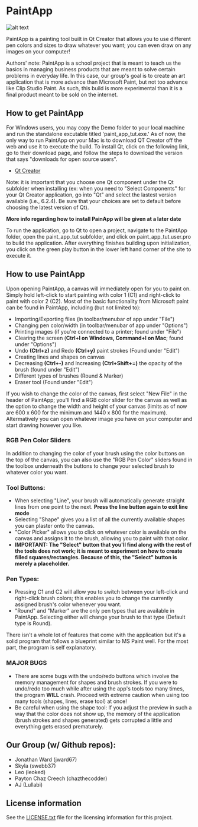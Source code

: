 # PaintApp

![alt text](https://github.com/utk-cs340-spring22/PaintApp/blob/main/PaintAppLogo.png)

PaintApp is a painting tool built in Qt Creator that allows you to use different pen colors and sizes to draw whatever you want; you can even draw on any images on your computer!

Authors' note: PaintApp is a school project that is meant to teach us the basics in managing business products that are meant to solve certain problems in everyday life. In this case, our group's goal is to create an art application that is more advance than Microsoft Paint, but not too advance like Clip Studio Paint. As such, this build is more experimental than it is a final product meant to be sold on the internet.

## How to get PaintApp
For Windows users, you may copy the Demo folder to your local machine and run the standalone excutable titled 'paint_app_tut.exe.' As of now, the only way to run PaintApp on your Mac is to download QT Creator off the web and use it to execute the build. To install Qt, click on the following link, go to their download page, and follow the steps to download the version that says "downloads for open source users". 
- [Qt Creator](https://www.qt.io/product/development-tools)

Note: it is important that you choose one Qt component under the Qt subfolder when installing (ex: when you need to "Select Components" for your Qt Creator application, go into "Qt" and select the lastest version available (i.e., 6.2.4). Be sure that your choices are set to default before choosing the latest version of Qt). 

**More info regarding how to install PainApp will be given at a later date**

To run the application, go to Qt to open a project, navigate to the PaintApp folder, open the paint_app_tut subfolder, and click on paint_app_tut.user.pro to build the application. After everything finishes building upon initialization, you click on the green play button in the lower left hand corner of the site to execute it.

## How to use PaintApp
Upon opening PaintApp, a canvas will immediately open for you to paint on. Simply hold left-click to start painting with color 1 (C1) and right-click to paint with color 2 (C2). Most of the basic functionality from Microsoft paint can be found in PaintApp, including (but not limited to):
- Importing/Exporting files (in toolbar/menubar of app under "File")
- Changing pen color/width (in toolbar/menubar of app under "Options")
- Printing images (if you're connected to a printer; found under "File")
- Clearing the screen (**Ctrl+l on Windows, Command+l on Mac**; found under "Options")
- Undo **(Ctrl+z)** and Redo **(Ctrl+y)** paint strokes (Found under "Edit")
- Creating lines and shapes on canvas
- Decreasing **(Ctrl+-)** and Increasing **(Ctrl+Shift+=)** the opacity of the brush (found under "Edit")
- Different types of brushes (Round & Marker)
- Eraser tool (Found under "Edit")

If you wish to change the color of the canvas, first select "New File" in the header of PaintApp; you'll find a RGB color slider for the canvas as well as the option to change the width and height of your canvas (limits as of now are 600 x 600 for the minimum and 1440 x 800 for the maximum). Altermatively you can open whatever image you have on your computer and start drawing however you like. 

### RGB Pen Color Sliders
In addition to changing the color of your brush using the color buttons on the top of the canvas, you can also use the "RGB Pen Color" sliders found in the toolbox underneath the buttons to change your selected brush to whatever color you want. 

### Tool Buttons: 
- When selecting "Line", your brush will automatically generate straight lines from one point to the next. **Press the line button again to exit line mode**
- Selecting "Shape" gives you a list of all the currently available shapes you can plaster onto the canvas.
- "Color Picker" allows you to click on whatever color is available on the canvas and assigns it to the brush, allowing you to paint with that color.
- **IMPORTANT: The "Select" button that you'll find along with the rest of the tools does not work; it is meant to experiment on how to create filled squares/rectangles. Because of this, the "Select" button is merely a placeholder.**

### Pen Types:
- Pressing C1 and C2 will allow you to switch between your left-click and right-click brush colors; this enables you to change the currently assigned brush's color whenever you want.
- "Round" and "Marker" are the only pen types that are available in PaintApp. Selecting either will change your brush to that type (Default type is Round).

There isn't a whole lot of features that come with the application but it's a solid program that follows a blueprint similar to MS Paint well. For the most part, the program is self explanatory.

### MAJOR BUGS
- There are some bugs with the undo/redo buttons which involve the memory management for shapes and brush strokes. If you were to undo/redo too much while after using the app's tools too many times, the program **WILL** crash. Proceed with extreme caution when using too many tools (shapes, lines, erase tool) at once!
- Be careful when using the shape tool: If you adjust the preview in such a way that the color does not show up, the memory of the application (brush strokes and shapes generated) gets corrupted a little and everything gets erased prematurely.

## Our Group (w/ Github repos):
- Jonathan Ward (jward67)
- Skyla (swebb37)
- Leo (leoked)
- Payton Chaz Creech (chazthecodder)
- AJ (Lullabi)

## License information
See the [LICENSE.txt](https://github.com/utk-cs340-spring22/PaintApp/blob/84c07d9f4808d717b1f08ec380e37895f506b4b3/LICENSE.txt) file for the licensing information for this project.
